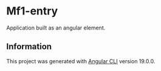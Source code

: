# Mf1-entry

Application built as an angular element.

## Information

This project was generated with [Angular CLI](https://github.com/angular/angular-cli) version 19.0.0.
